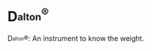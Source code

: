# D<sub><sup>alton</sup></sub><sup>®</sup>
D<sub><sup>alton</sup></sub>®: An instrument to know the weight.
